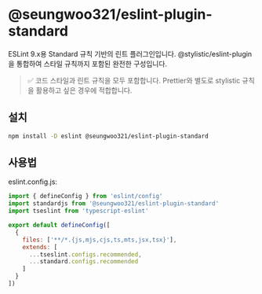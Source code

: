 # @seungwoo321/eslint-plugin-standard

ESLint 9.x용 Standard 규칙 기반의 린트 플러그인입니다.
@stylistic/eslint-plugin을 통합하여 스타일 규칙까지 포함된 완전한 구성입니다.

> ✅ 코드 스타일과 린트 규칙을 모두 포함합니다.
> Prettier와 별도로 stylistic 규칙을 활용하고 싶은 경우에 적합합니다.

## 설치

```bash
npm install -D eslint @seungwoo321/eslint-plugin-standard
```

## 사용법

eslint.config.js:

```js
import { defineConfig } from 'eslint/config'
import standardjs from '@seungwoo321/eslint-plugin-standard'
import tseslint from 'typescript-eslint'

export default defineConfig([
  {
    files: ['**/*.{js,mjs,cjs,ts,mts,jsx,tsx}'],
    extends: [
      ...tseslint.configs.recommended,
      ...standard.configs.recommended
    ]
  }
])

```